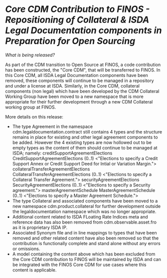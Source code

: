 # *Core CDM Contribution to FINOS - Repositioning of Collateral & ISDA Legal Documentation components in Preparation for Open Sourcing*

_What is being released?_

As part of the CDM transition to Open Source at FINOS, a code contribution has been constructed, the "Core CDM", that will be transferred to FINOS. In this Core CDM, all ISDA Legal Documentation components have been removed, these components will continue to be managed in a repository and under a license at ISDA. Similarly, in the Core CDM, collateral components (non legal) which have been developed by the CDM Collateral Working Group have been moved to a new namespace that is more appropriate for their further development through a new CDM Collateral working group at FINOS.

More details on this release:
- The type Agreement in the namespace cdm.legaldocumentation.contract still contains 4 types and the structure remains in place for existing and other legal agreement components to be added. However the 4 existing types are now hollowed out to be empty types as the content of them should continue to be managed at ISDA; namely:
	  creditSupportAgreementElections CreditSupportAgreementElections (0..1) <"Elections to specify a Credit Support Annex or Credit Support Deed for Intial or Variation Margin.">
	  collateralTransferAgreementElections CollateralTransferAgreementElections (0..1) <"Elections to specify a Collateral Transfer Agreement.">
	  securityAgreementElections SecurityAgreementElections (0..1) <"Elections to specify a Security agreement.">
	  masterAgreementSchedule MasterAgreementSchedule (0..1) <"Elections to specify a Master Agreement Schedule.">
-  The type Collateral and associated components have been moved to a new namespace cdm.product.collateral for further development outside the legaldocumentation namespace which was no longer appropriate.
-  Additional content related to ISDA FLoating Rate Indices meta and reference data has also been removed from cdm.observable.asset.fro as it is proprietary ISDA IP.
-  Associated Synonym file and in line mappings to types that have been removed and other related content have also been removed so that the contribution is functionally complete and stand alone without any errors or omissions.
-  A model containing the content above which has been excluded from the Core CDM contribution to FINOS will be maintained by ISDA and can be integrated with the FINOS Core CDM for use cases where this content is applicable.
